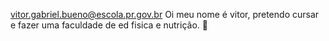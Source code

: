 vitor.gabriel.bueno@escola.pr.gov.br 
Oi meu nome é vitor, pretendo cursar e fazer uma faculdade de ed fisica e nutrição.
👨
